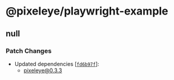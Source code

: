 # @pixeleye/playwright-example

## null

### Patch Changes

- Updated dependencies [[`fd6b97f`](https://github.com/pixeleye-io/pixeleye/commit/fd6b97f6669c5fca00a333c7b75111610017c16c)]:
  - pixeleye@0.3.3
